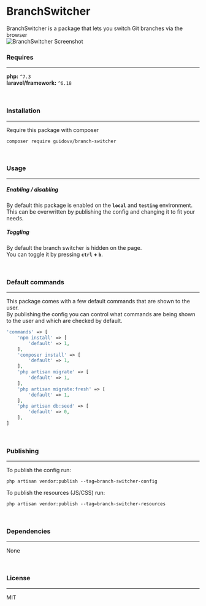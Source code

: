 # BranchSwitcher
BranchSwitcher is a package that lets you switch Git branches via the browser
<br>
![BranchSwitcher Screenshot](https://i.ibb.co/mbxXnJf/Schermafdruk-van-2020-11-13-14-40-43.png)

### Requires
---
**php:** `^7.3`<br>
**laravel/framework:** `^6.18`

<br>

### Installation
---
Require this package with composer
```
composer require guidovv/branch-switcher
```

<br>

### Usage
---
##### Enabling / disabling
By default this package is enabled on the **`local`** and **`testing`** environment.<br>
This can be overwritten by publishing the config and changing it to fit your needs.

##### Toggling 
By default the branch switcher is hidden on the page.<br>
You can toggle it by pressing **`ctrl` + `b`**.

<br>

### Default commands
---
This package comes with a few default commands that are shown to the user.<br>
By publishing the config you can control what commands are being shown to the user and which are checked by default.
```php
'commands' => [
    'npm install' => [
        'default' => 1,
    ],
    'composer install' => [
        'default' => 1,
    ],
    'php artisan migrate' => [
        'default' => 1,
    ],
    'php artisan migrate:fresh' => [
        'default' => 1,
    ],
    'php artisan db:seed' => [
        'default' => 0,
    ],
]
```
<br>

### Publishing
---
To publish the config run:
```
php artisan vendor:publish --tag=branch-switcher-config
```

To publish the resources (JS/CSS) run:
```
php artisan vendor:publish --tag=branch-switcher-resources
```

<br>

### Dependencies
---
None

<br>

### License
---
MIT
